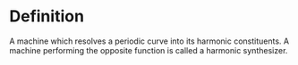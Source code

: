 # Definition

A machine which resolves a periodic curve into its harmonic
constituents. A machine performing the opposite function is called a
harmonic synthesizer.
